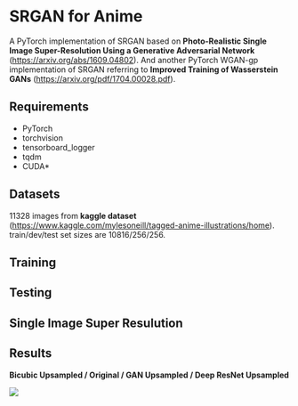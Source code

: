 # SRGAN for Anime 
A PyTorch implementation of SRGAN based on __Photo-Realistic Single Image Super-Resolution Using a Generative Adversarial Network__ (https://arxiv.org/abs/1609.04802).
And another PyTorch WGAN-gp implementation of SRGAN referring to __Improved Training of Wasserstein GANs__ (https://arxiv.org/pdf/1704.00028.pdf).


## Requirements

* PyTorch
* torchvision
* tensorboard_logger
* tqdm
* CUDA*


## Datasets
11328 images from __kaggle dataset__ (https://www.kaggle.com/mylesoneill/tagged-anime-illustrations/home). train/dev/test set sizes are 10816/256/256.

## Training

## Testing

## Single Image Super Resulution

## Results

__Bicubic Upsampled / Original / GAN Upsampled / Deep ResNet Upsampled__

<img src="https://github.com/goldhuang/SRGAN-PyTorch/blob/master/samples/1.png">
